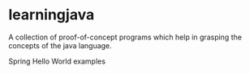 # learningjava
A collection of proof-of-concept programs which help in grasping the concepts of the java language.

Spring Hello World examples
